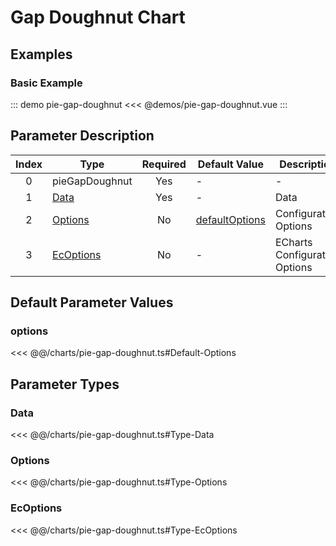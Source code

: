 # Gap Doughnut Chart

<chart-tags />

## Examples

### Basic Example

::: demo pie-gap-doughnut
<<< @demos/pie-gap-doughnut.vue
:::

## Parameter Description

| Index | Type                    | Required | Default Value              | Description                   |
| :---: | ----------------------- | :------: | -------------------------- | ----------------------------- |
|   0   | pieGapDoughnut          |   Yes    | -                          | -                             |
|   1   | [Data](#data)           |   Yes    | -                          | Data                          |
|   2   | [Options](#options-1)   |    No    | [defaultOptions](#options) | Configuration Options         |
|   3   | [EcOptions](#ecoptions) |    No    | -                          | ECharts Configuration Options |

## Default Parameter Values

### options
<<< @@/charts/pie-gap-doughnut.ts#Default-Options

## Parameter Types

### Data
<<< @@/charts/pie-gap-doughnut.ts#Type-Data

### Options
<<< @@/charts/pie-gap-doughnut.ts#Type-Options

### EcOptions
<<< @@/charts/pie-gap-doughnut.ts#Type-EcOptions

